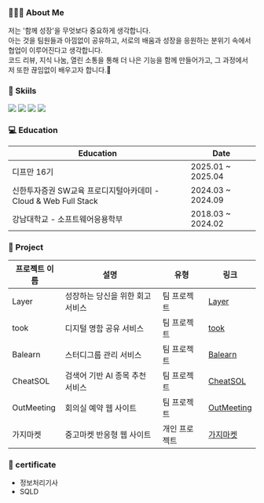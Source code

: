 ### 🧑🏻‍💻 About Me
저는 '함께 성장'을 무엇보다 중요하게 생각합니다.<br/>
아는 것을 팀원들과 아낌없이 공유하고, 서로의 배움과 성장을 응원하는 분위기 속에서 협업이 이루어진다고 생각합니다. <br/>
코드 리뷰, 지식 나눔, 열린 소통을 통해 더 나은 기능을 함께 만들어가고, 그 과정에서 저 또한 끊임없이 배우고자 합니다.👏

<div>
  
</div>

### 🙏 Skiils
<div>
  <img src="https://img.shields.io/badge/javascript-F7DF1E?style=for-the-badge&logo=javascript&logoColor=white"/>
  <img src="https://img.shields.io/badge/TypeScript-3178C6?style=for-the-badge&logo=typescript&logoColor=white"/>
  <img src="https://img.shields.io/badge/react-61DAFB?style=for-the-badge&logo=react&logoColor=white"/>
  <img src="https://img.shields.io/badge/Next.js-000000?style=for-the-badge&logo=next.js&logoColor=white"/>

  

</div>

### 💻 Education
| **Education**                              | **Date**               |
|--------------------------------------------|-------------------------|
| 디프만 16기 | 2025.01 ~ 2025.04     |
| 신한투자증권 SW교육 프로디지털아카데미 - Cloud & Web Full Stack | 2024.03 ~ 2024.09      |
| 강남대학교 - 소프트웨어응용학부               | 2018.03 ~ 2024.02      |

### 🐼 Project

| 프로젝트 이름         | 설명                                             | 유형         | 링크                                                     |
| --------------------- | ------------------------------------------------ | ------------ | -------------------------------------------------------- |
| Layer            | 성장하는 당신을 위한 회고 서비스 | 팀 프로젝트  | [Layer](https://github.com/depromeet/layer)                 |
| took            | 디지털 명함 공유 서비스 | 팀 프로젝트  | [took](https://github.com/depromeet/Took-FE)                 |
| Balearn            | 스터디그룹 관리 서비스 | 팀 프로젝트  | [Balearn](https://github.com/Jibsa-team)                 |
| CheatSOL             | 검색어 기반 AI 종목 추천 서비스 | 팀 프로젝트  | [CheatSOL](https://github.com/CheatSOL)                 |
| OutMeeting           | 회의실 예약 웹 사이트                              | 팀 프로젝트  | [OutMeeting](https://github.com/self-directed-project)  |
| 가지마켓              | 중고마켓 반응형 웹 사이트                          | 개인 프로젝트 | [가지마켓](https://github.com/JaeIn1/frontend-portfolio) |


### 🚀 certificate
* 정보처리기사
* SQLD
